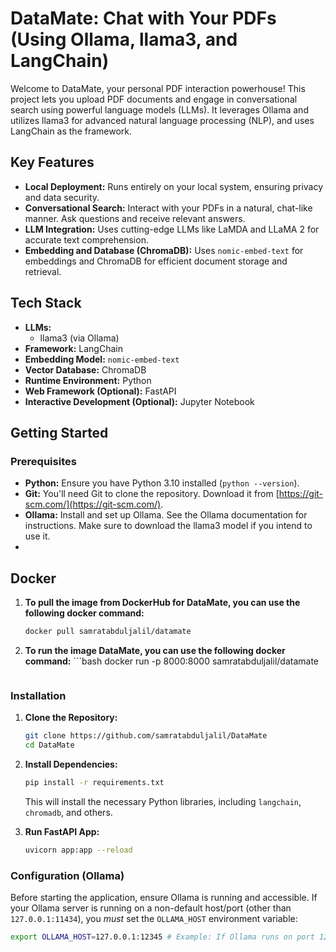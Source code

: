 # DataMate: Chat with Your PDFs (Using Ollama, llama3, and LangChain)

Welcome to DataMate, your personal PDF interaction powerhouse! This project lets you upload PDF documents and engage in conversational search using powerful language models (LLMs). It leverages Ollama and utilizes  llama3  for advanced natural language processing (NLP), and uses LangChain as the framework.


## Key Features

*   **Local Deployment:** Runs entirely on your local system, ensuring privacy and data security.
*   **Conversational Search:** Interact with your PDFs in a natural, chat-like manner. Ask questions and receive relevant answers.
*   **LLM Integration:** Uses cutting-edge LLMs like LaMDA and LLaMA 2 for accurate text comprehension.
*   **Embedding and Database (ChromaDB):** Uses `nomic-embed-text` for embeddings and ChromaDB for efficient document storage and retrieval.


## Tech Stack

*   **LLMs:**
    *   llama3 (via Ollama)
*   **Framework:** LangChain
*   **Embedding Model:** `nomic-embed-text`
*   **Vector Database:** ChromaDB
*   **Runtime Environment:** Python
*   **Web Framework (Optional):** FastAPI
*   **Interactive Development (Optional):** Jupyter Notebook




## Getting Started

### Prerequisites

*   **Python:** Ensure you have Python 3.10 installed (`python --version`).
*   **Git:** You'll need Git to clone the repository. Download it from [https://git-scm.com/](https://git-scm.com/).
*   **Ollama:** Install and set up Ollama. See the Ollama documentation for instructions. Make sure to download the llama3 model if you intend to use it.
*   
## Docker
1.  **To pull the image from DockerHub for DataMate, you can use the following docker command:**

    ```bash
    docker pull samratabduljalil/datamate
    ```
2. **To run the image  DataMate, you can use the following docker command:**
       ```bash
    docker run -p 8000:8000 samratabduljalil/datamate
    ```
   
### Installation

1.  **Clone the Repository:**

    ```bash
    git clone https://github.com/samratabduljalil/DataMate
    cd DataMate
    ```

2.  **Install Dependencies:**

    ```bash
    pip install -r requirements.txt
    ```

    This will install the necessary Python libraries, including `langchain`, `chromadb`,  and others.

3.  **Run FastAPI App:**

    ```bash
    uvicorn app:app --reload
    ```

    
    

### Configuration (Ollama)

Before starting the application, ensure Ollama is running and accessible. If your Ollama server is running on a non-default host/port (other than `127.0.0.1:11434`), you *must* set the `OLLAMA_HOST` environment variable:

```bash
export OLLAMA_HOST=127.0.0.1:12345 # Example: If Ollama runs on port 12345
